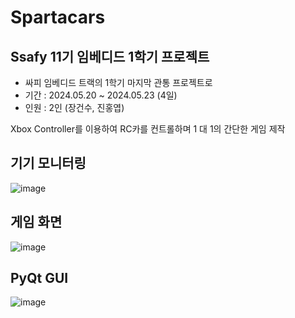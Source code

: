 # Spartacars
## Ssafy 11기 임베디드 1학기 프로젝트
- 싸피 임베디드 트랙의 1학기 마지막 관통 프로젝트로
- 기간 : 2024.05.20 ~ 2024.05.23 (4일)
- 인원 : 2인 (장건수, 진홍엽)

Xbox Controller를 이용하여 RC카를 컨트롤하며 1 대 1의 간단한 게임 제작

## 기기 모니터링
![image](https://github.com/gun-doit/Spartacars/assets/80693289/48ced25f-5081-48a5-bb2b-2c21571bcfc7)


## 게임 화면
![image](https://github.com/gun-doit/Spartacars/assets/80693289/b5e1fb39-3d83-4fc9-a9b9-0f31ea1c78b3)

## PyQt GUI
![image](https://github.com/gun-doit/Spartacars/assets/80693289/da205e1d-a279-4296-bafd-39c9d5c453b2)
